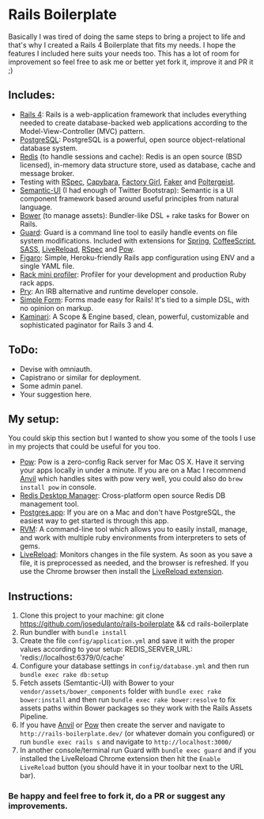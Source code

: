 Rails Boilerplate
===
Basically I was tired of doing the same steps to bring a project to life and that's why I created a Rails 4 Boilerplate that fits my needs. I hope the features I included here suits your needs too. This has a lot of room for improvement so feel free to ask me or better yet fork it, improve it and PR it ;)

Includes:
---
* [Rails 4](http://rubyonrails.org/): Rails is a web-application framework that includes everything needed to create database-backed web applications according to the Model-View-Controller (MVC) pattern.
* [PostgreSQL](http://www.postgresql.org/): PostgreSQL is a powerful, open source object-relational database system.
* [Redis](http://redis.io/) (to handle sessions and cache): Redis is an open source (BSD licensed), in-memory data structure store, used as database, cache and message broker.
* Testing with [RSpec](http://rspec.info/), [Capybara](https://github.com/jnicklas/capybara), [Factory Girl](https://github.com/thoughtbot/factory_girl), [Faker](https://github.com/stympy/faker) and [Poltergeist](https://github.com/teampoltergeist/poltergeist).
* [Semantic-UI](http://www.semantic-ui.com/) (I had enough of Twitter Bootstrap): Semantic is a UI component framework based around useful principles from natural language.
* [Bower](https://github.com/rharriso/bower-rails/) (to manage assets): Bundler-like DSL + rake tasks for Bower on Rails.
* [Guard](https://github.com/guard/guard): Guard is a command line tool to easily handle events on file system modifications. Included with extensions for [Spring](https://github.com/guard/guard-spring), [CoffeeScript](https://github.com/guard/guard-coffeescript), [SASS](https://github.com/guard/guard-sass), [LiveReload](https://github.com/guard/guard-livereload), [RSpec](https://github.com/guard/guard-rspec) and [Pow](https://github.com/guard/guard-pow).
* [Figaro](https://github.com/laserlemon/figaro): Simple, Heroku-friendly Rails app configuration using ENV and a single YAML file.
* [Rack mini profiler](https://github.com/MiniProfiler/rack-mini-profiler): Profiler for your development and production Ruby rack apps.
* [Pry](http://pryrepl.org/): An IRB alternative and runtime developer console.
* [Simple Form](https://github.com/plataformatec/simple_form): Forms made easy for Rails! It's tied to a simple DSL, with no opinion on markup.
* [Kaminari](https://github.com/amatsuda/kaminari): A Scope & Engine based, clean, powerful, customizable and sophisticated paginator for Rails 3 and 4.

ToDo:
---
* Devise with omniauth.
* Capistrano or similar for deployment.
* Some admin panel.
* Your suggestion here.

My setup:
---
You could skip this section but I wanted to show you some of the tools I use in my projects that could be useful for you too.
* [Pow](http://pow.cx/): Pow is a zero-config Rack server for Mac OS X. Have it serving your apps locally in under a minute. If you are on a Mac I recommend [Anvil](http://anvilformac.com/) which handles sites with pow very well, you could also do `brew install pow` in console.
* [Redis Desktop Manager](http://redisdesktop.com/): Cross-platform open source Redis DB management tool.
* [Postgres.app](http://postgresapp.com/): If you are on a Mac and don't have PostgreSQL, the easiest way to get started is through this app.
* [RVM](https://rvm.io/): A command-line tool which allows you to easily install, manage, and work with multiple ruby environments from interpreters to sets of gems.
* [LiveReload](http://livereload.com/): Monitors changes in the file system. As soon as you save a file, it is preprocessed as needed, and the browser is refreshed. If you use the Chrome browser then install the [LiveReload extension](https://chrome.google.com/webstore/detail/livereload/jnihajbhpnppcggbcgedagnkighmdlei?hl=en).

Instructions:
---
1. Clone this project to your machine:
        git clone https://github.com/josedulanto/rails-boilerplate && cd rails-boilerplate
2. Run bundler with `bundle install`
3. Create the file `config/application.yml` and save it with the proper values according to your setup:
        REDIS_SERVER_URL: 'redis://localhost:6379/0/cache'
4. Configure your database settings in `config/database.yml` and then run `bundle exec rake db:setup`
5. Fetch assets (Semtantic-UI) with Bower to your `vendor/assets/bower_components` folder with `bundle exec rake bower:install` and then run `bundle exec rake bower:resolve` to fix assets paths within Bower packages so they work with the Rails Assets Pipeline.
6. If you have [Anvil](http://anvilformac.com/) or [Pow](http://pow.cx/) then create the server and navigate to `http://rails-boilerplate.dev/` (or whatever domain you configured) or run `bundle exec rails s` and navigate to `http://localhost:3000/`
7. In another console/terminal run Guard with `bundle exec guard` and if you installed the LiveReload Chrome extension then hit the `Enable LiveReload` button (you should have it in your toolbar next to the URL bar).

### Be happy and feel free to fork it, do a PR or suggest any improvements.